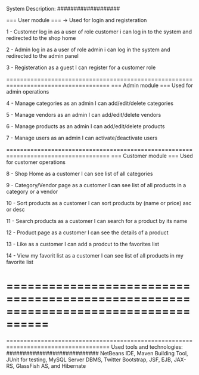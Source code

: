 System Description:
###################

=== User module === 
-> Used for login and registeration

1 - Customer log in 
as a user of role customer i can log in to the system and redirected to the shop home

2 - Admin log in 
as a user of role admin i can log in the system and redirected to the admin panel

3 - Registeration 
as a guest I can register for a customer role


====================================================================================
=== Admin module === 
Used for admin operations

4 - Manage categories 
as an admin I can add/edit/delete categories

5 - Manage vendors 
as an admin I can add/edit/delete vendors

6 - Manage products 
as an admin I can add/edit/delete products

7 - Manage users 
as an admin I can activate/deactivate users


====================================================================================
=== Customer module === 
Used for customer operations

8 - Shop Home 
as a customer I can see list of all categories

9 - Category/Vendor page 
as a customer I can see list of all products in a category or a vendor

10 - Sort products 
as a customer I can sort products by (name or price) asc or desc

11 - Search products 
as a customer I can search for a product by its name 

12 - Product page 
as a customer I can see the details of a product

13 - Like 
as a customer I can add a prodcut to the favorites list

14 - View my favorit list
as a customer I can see list of all products in my favorite list


====================================================================================
====================================================================================
====================================================================================
Used tools and technologies:
############################
NetBeans IDE, Maven Building Tool, JUnit for testing, MySQL Server DBMS, Twitter Bootstrap, JSF, EJB, JAX-RS, GlassFish AS, and Hibernate



